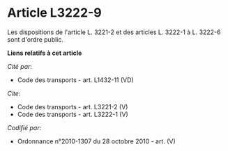 # Article L3222-9

Les dispositions de l'article L. 3221-2 et des articles L. 3222-1 à L. 3222-6 sont d'ordre public.

**Liens relatifs à cet article**

_Cité par_:

  - Code des transports - art. L1432-11 (VD)

_Cite_:

  - Code des transports - art. L3221-2 (V)
  - Code des transports - art. L3222-1 (V)

_Codifié par_:

  - Ordonnance n°2010-1307 du 28 octobre 2010 - art. (V)
